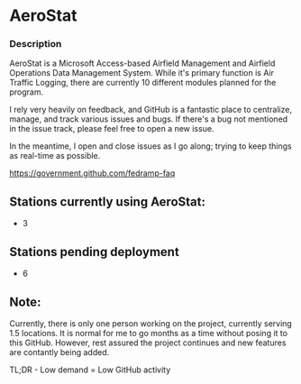 # AeroStat

### Description

AeroStat is a Microsoft Access-based Airfield Management and Airfield Operations Data Management System. While it's primary function is Air Traffic Logging, there are currently 10 different modules planned for the program.

I rely very heavily on feedback, and GitHub is a fantastic place to centralize, manage, and track various issues and bugs. If there's a bug not mentioned in the issue track, please feel free to open a new issue.

In the meantime, I open and close issues as I go along; trying to keep things as real-time as possible.

https://government.github.com/fedramp-faq

## Stations currently using AeroStat:
- 3

## Stations pending deployment
- 6

## Note:
Currently, there is only one person working on the project, currently serving 1.5 locations. It is normal for me to go months as a time without posing it to this GitHub. However, rest assured the project continues and new features are contantly being added.

TL;DR - Low demand = Low GitHub activity
